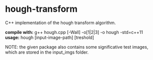 # hough-transform

C++ implementation of the hough transform algorithm.<br>

<b>compile with:</b> g++ hough.cpp [-Wall] -o[1|2|3] -o hough -std=c++11 <br>
<b>usage:</b> hough [input-image-path] [treshold] <br>

NOTE: the given package also contains some significative test images, which are stored in the input_imgs folder.
